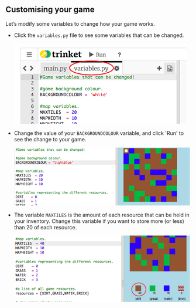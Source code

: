 ## Customising your game

Let’s modify some variables to change how your game works.

+ Click the `variables.py` file to see some variables that can be changed.

    ![screenshot](images/craft-variables.png)

+ Change the value of your `BACKGROUNDCOLOUR` variable, and click 'Run' to see the change to your game.

    ![screenshot](images/craft-background.png)

+ The variable `MAXTILES` is the amount of each resource that can be held in your inventory. Change this variable if you want to store more (or less) than 20 of each resource.

    ![screenshot](images/craft-maxtiles.png)

